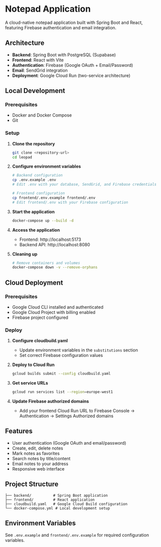 # Notepad Application

A cloud-native notepad application built with Spring Boot and React, featuring Firebase authentication and email integration.

## Architecture

- **Backend**: Spring Boot with PostgreSQL (Supabase)
- **Frontend**: React with Vite
- **Authentication**: Firebase (Google OAuth + Email/Password)
- **Email**: SendGrid integration
- **Deployment**: Google Cloud Run (two-service architecture)

## Local Development

### Prerequisites

- Docker and Docker Compose
- Git

### Setup

1. **Clone the repository**
   ```bash
   git clone <repository-url>
   cd leopad
   ```

2. **Configure environment variables**
   ```bash
   # Backend configuration
   cp .env.example .env
   # Edit .env with your database, SendGrid, and Firebase credentials

   # Frontend configuration
   cp frontend/.env.example frontend/.env
   # Edit frontend/.env with your Firebase configuration
   ```

3. **Start the application**
   ```bash
   docker-compose up --build -d
   ```

4. **Access the application**
   - Frontend: http://localhost:5173
   - Backend API: http://localhost:8080

5. **Cleaning up**
   ```bash
   # Remove containers and volumes
   docker-compose down -v --remove-orphans
   ```

## Cloud Deployment

### Prerequisites

- Google Cloud CLI installed and authenticated
- Google Cloud Project with billing enabled
- Firebase project configured

### Deploy

1. **Configure cloudbuild.yaml**
   - Update environment variables in the `substitutions` section
   - Set correct Firebase configuration values

2. **Deploy to Cloud Run**
   ```bash
   gcloud builds submit --config cloudbuild.yaml
   ```

3. **Get service URLs**
   ```bash
   gcloud run services list --region=europe-west1
   ```

4. **Update Firebase authorized domains**
   - Add your frontend Cloud Run URL to Firebase Console -> Authentication -> Settings  Authorized domains

## Features

- User authentication (Google OAuth and email/password)
- Create, edit, delete notes
- Mark notes as favorites
- Search notes by title/content
- Email notes to your address
- Responsive web interface

## Project Structure

```
├── backend/          # Spring Boot application
├── frontend/         # React application
├── cloudbuild.yaml   # Google Cloud Build configuration
└── docker-compose.yml # Local development setup
```

## Environment Variables

See `.env.example` and `frontend/.env.example` for required configuration variables.
